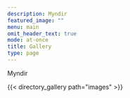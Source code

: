 ```yaml
---
description: Myndir
featured_image: ""
menu: main
omit_header_text: true
mode: at-once
title: Gallery
type: page
---
```


Myndir


{{< directory_gallery path="images" >}}